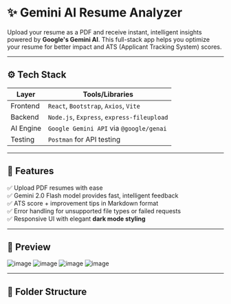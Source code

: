# ✨ Gemini AI Resume Analyzer

Upload your resume as a PDF and receive instant, intelligent insights powered by **Google's Gemini AI**. This full-stack app helps you optimize your resume for better impact and ATS (Applicant Tracking System) scores.

---

## ⚙️ Tech Stack

| Layer     | Tools/Libraries                        |
|-----------|----------------------------------------|
| Frontend  | `React`, `Bootstrap`, `Axios`, `Vite`  |
| Backend   | `Node.js`, `Express`, `express-fileupload` |
| AI Engine | `Google Gemini API` via `@google/genai` |
| Testing   | `Postman` for API testing              |

---

## 🚀 Features

✅ Upload PDF resumes with ease  
✅ Gemini 2.0 Flash model provides fast, intelligent feedback  
✅ ATS score + improvement tips in Markdown format  
✅ Error handling for unsupported file types or failed requests  
✅ Responsive UI with elegant **dark mode styling**

---

## 📸 Preview
![image](https://github.com/user-attachments/assets/167ca51f-c003-4c59-9a83-c229ee068b16)
![image](https://github.com/user-attachments/assets/87c477d5-ef9a-4c5c-980a-8528d544d83b)
![image](https://github.com/user-attachments/assets/07fe0492-77ac-46af-8194-c0424f984390)
![image](https://github.com/user-attachments/assets/d4d603a1-7298-4d37-a981-551763f43992)



---

## 📁 Folder Structure

